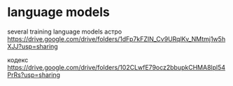 # language models
several training language models 
астро
https://drive.google.com/drive/folders/1dFp7kFZIN_Cv9URqlKv_NMtmj1w5hXJJ?usp=sharing

кодекс
https://drive.google.com/drive/folders/102CLwfE79ocz2bbupkCHMA8lpl54PrRs?usp=sharing
